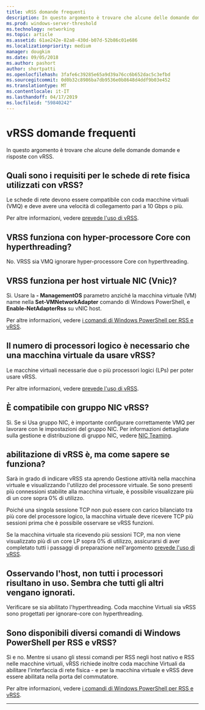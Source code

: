 ```yaml
---
title: vRSS domande frequenti
description: In questo argomento è trovare che alcune delle domande domande e risposte con vRSS.
ms.prod: windows-server-threshold
ms.technology: networking
ms.topic: article
ms.assetid: 61ae242e-82a8-430d-b07d-52b86c01e686
ms.localizationpriority: medium
manager: dougkim
ms.date: 09/05/2018
ms.author: pashort
author: shortpatti
ms.openlocfilehash: 3fafe6c39285e65a9d39a76cc6b652dac5c3efbd
ms.sourcegitcommit: 0d0b32c8986ba7db9536e0b8648d4ddf9b03e452
ms.translationtype: MT
ms.contentlocale: it-IT
ms.lasthandoff: 04/17/2019
ms.locfileid: "59840242"
---
```

# <a name="vrss-frequently-asked-questions"></a>vRSS domande frequenti

In questo argomento è trovare che alcune delle domande domande e risposte con vRSS.

## <a name="what-are-the-requirements-for-the-physical-network-adapters-that-i-use-with-vrss"></a>Quali sono i requisiti per le schede di rete fisica utilizzati con vRSS?

Le schede di rete devono essere compatibile con coda macchine virtuali \(VMQ\) e deve avere una velocità di collegamento pari a 10 Gbps o più.

Per altre informazioni, vedere [prevede l'uso di vRSS](vrss-plan.md).

## <a name="does-vrss-work-with-hyper-threaded-processor-cores"></a>VRSS funziona con hyper\-processore Core con hyperthreading?

No. VRSS sia VMQ ignorare hyper\-processore Core con hyperthreading.

## <a name="does-vrss-work-for-host-virtual-nics-vnics"></a>VRSS funziona per host virtuale NIC \(Vnic\)?

Sì. Usare la **- ManagementOS** parametro anziché la macchina virtuale \(VM\) name nella **Set-VMNetworkAdapter** comando di Windows PowerShell, e  **Enable-NetAdapterRss** su vNIC host.

Per altre informazioni, vedere [i comandi di Windows PowerShell per RSS e vRSS](vrss-wps.md).

## <a name="how-many-logical-processors-does-a-vm-need-to-use-vrss"></a>Il numero di processori logico è necessario che una macchina virtuale da usare vRSS?

Le macchine virtuali necessarie due o più processori logici \(LPs\) per poter usare vRSS.

Per altre informazioni, vedere [prevede l'uso di vRSS](vrss-plan.md).

## <a name="is-vrss-compatible-with-nic-teaming"></a>È compatibile con gruppo NIC vRSS?

Sì. Se si Usa gruppo NIC, è importante configurare correttamente VMQ per lavorare con le impostazioni del gruppo NIC. Per informazioni dettagliate sulla gestione e distribuzione di gruppo NIC, vedere [NIC Teaming](https://docs.microsoft.com/windows-server/networking/technologies/nic-teaming/nic-teaming).

## <a name="vrss-is-enabled-but-how-do-i-know-if-it-is-working"></a>abilitazione di vRSS è, ma come sapere se funziona? 

Sarà in grado di indicare vRSS sta aprendo Gestione attività nella macchina virtuale e visualizzando l'utilizzo del processore virtuale. Se sono presenti più connessioni stabilite alla macchina virtuale, è possibile visualizzare più di un core sopra 0% di utilizzo.

Poiché una singola sessione TCP non può essere con carico bilanciato tra più core del processore logico, la macchina virtuale deve ricevere TCP più sessioni prima che è possibile osservare se vRSS funzioni.

Se la macchina virtuale sta ricevendo più sessioni TCP, ma non viene visualizzato più di un core LP sopra 0% di utilizzo, assicurarsi di aver completato tutti i passaggi di preparazione nell'argomento [prevede l'uso di vRSS](vrss-plan.md).

## <a name="im-looking-at-the-host-and-not-all-of-the-processors-are-being-used-it-looks-like-every-other-one-is-being-skipped"></a>Osservando l'host, non tutti i processori risultano in uso. Sembra che tutti gli altri vengano ignorati.
  
Verificare se sia abilitato l'hyperthreading. Coda macchine Virtuali sia vRSS sono progettati per ignorare\-core con hyperthreading.

## <a name="are-there-different-windows-powershell-commands-for-rss-and-vrss"></a>Sono disponibili diversi comandi di Windows PowerShell per RSS e vRSS?

Sì e no. Mentre si usano gli stessi comandi per RSS negli host nativo e RSS nelle macchine virtuali, vRSS richiede inoltre coda macchine Virtuali da abilitare l'interfaccia di rete fisica - e per la macchina virtuale e vRSS deve essere abilitata nella porta del commutatore.

Per altre informazioni, vedere [i comandi di Windows PowerShell per RSS e vRSS](vrss-wps.md).

---
